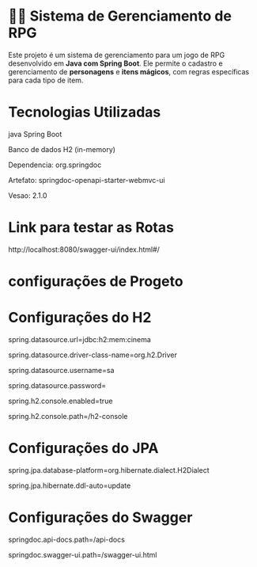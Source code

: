 # 🧙‍♂️ Sistema de Gerenciamento de RPG

Este projeto é um sistema de gerenciamento para um jogo de RPG desenvolvido em **Java com Spring Boot**. Ele permite o cadastro e gerenciamento de **personagens** e **itens mágicos**, com regras específicas para cada tipo de item.

# Tecnologias Utilizadas
   java Spring Boot
   
   Banco de dados H2 (in-memory)


Dependencia: org.springdoc

Artefato: springdoc-openapi-starter-webmvc-ui

Vesao: 2.1.0


# Link para testar as Rotas
http://localhost:8080/swagger-ui/index.html#/


# configurações de Progeto

# Configurações do H2
spring.datasource.url=jdbc:h2:mem:cinema

spring.datasource.driver-class-name=org.h2.Driver

spring.datasource.username=sa

spring.datasource.password=

spring.h2.console.enabled=true

spring.h2.console.path=/h2-console

# Configurações do JPA
spring.jpa.database-platform=org.hibernate.dialect.H2Dialect

spring.jpa.hibernate.ddl-auto=update

# Configurações do Swagger
springdoc.api-docs.path=/api-docs

springdoc.swagger-ui.path=/swagger-ui.html




